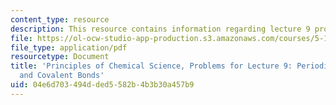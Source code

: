 ```yaml
---
content_type: resource
description: This resource contains information regarding lecture 9 problem.
file: https://ol-ocw-studio-app-production.s3.amazonaws.com/courses/5-111sc-principles-of-chemical-science-fall-2014/04e6d703494dded5582b4b3b30a457b9_MIT5_111F14_Lec09Prob.pdf
file_type: application/pdf
resourcetype: Document
title: 'Principles of Chemical Science, Problems for Lecture 9: Periodic Table; Ionic
  and Covalent Bonds'
uid: 04e6d703-494d-ded5-582b-4b3b30a457b9
---
```

